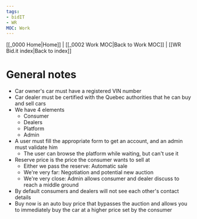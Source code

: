 ```yaml
---
tags:
- bidIT
- WR
MOC: Work
---
```

[[_0000 Home|Home]] | [[_0002 Work MOC|Back to Work MOC]] | [[WR Bid.it index|Back to index]]
# General notes
- Car owner's car must have a registered VIN number
- Car dealer must be certified with the Quebec authorities that he can buy and sell cars
- We have 4 elements
	- Consumer
	- Dealers
	- Platform
	- Admin
- A user must fill the appropriate form to get an account, and an admin must validate him
	- The user can browse the platform while waiting, but can't use it
- Reserve price is the price the consumer wants to sell at
	- Either we pass the reserve: Automatic sale
	- We're very far: Negotiation and potential new auction
	- We're very close: Admin allows consumer and dealer discuss to reach a middle ground
- By default consumers and dealers will not see each other's contact details
- Buy now is an auto buy price that bypasses the auction and allows you to immediately buy the car at a higher price set by the consumer